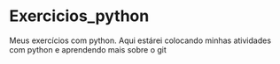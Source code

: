 # Exercicios_python

 Meus exercícios com python.
 Aqui estárei colocando minhas atividades com python e aprendendo mais sobre o git
